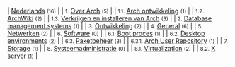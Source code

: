 | [Nederlands](/index.php/Category:Nederlands "Category:Nederlands") <small>(16)</small> |
| <small>1.</small> [Over Arch](/index.php/Category:About_Arch_(Nederlands) "Category:About Arch (Nederlands)") <small>(5)</small> |
| <small>1.1.</small> [Arch ontwikkeling](/index.php/Category:Arch_development_(Nederlands) "Category:Arch development (Nederlands)") <small>(1)</small> |
| <small>1.2.</small> [ArchWiki](/index.php/Category:ArchWiki_(Nederlands) "Category:ArchWiki (Nederlands)") <small>(2)</small> |
| <small>1.3.</small> [Verkrijgen en installeren van Arch](/index.php/Category:Getting_and_installing_Arch_(Nederlands) "Category:Getting and installing Arch (Nederlands)") <small>(3)</small> |
| <small>2.</small> [Database management systems](/index.php/Category:Database_management_systems_(Nederlands) "Category:Database management systems (Nederlands)") <small>(1)</small> |
| <small>3.</small> [Ontwikkeling](/index.php/Category:Development_(Nederlands) "Category:Development (Nederlands)") <small>(2)</small> |
| <small>4.</small> [General](/index.php/Category:General_(Nederlands) "Category:General (Nederlands)") <small>(6)</small> |
| <small>5.</small> [Netwerken](/index.php/Category:Networking_(Nederlands) "Category:Networking (Nederlands)") <small>(2)</small> |
| <small>6.</small> [Software](/index.php/Category:Software_(Nederlands) "Category:Software (Nederlands)") <small>(0)</small> |
| <small>6.1.</small> [Boot proces](/index.php/Category:Boot_process_(Nederlands) "Category:Boot process (Nederlands)") <small>(1)</small> |
| <small>6.2.</small> [Desktop environments](/index.php/Category:Desktop_environments_(Nederlands) "Category:Desktop environments (Nederlands)") <small>(2)</small> |
| <small>6.3.</small> [Paketbeheer](/index.php/Category:Package_management_(Nederlands) "Category:Package management (Nederlands)") <small>(3)</small> |
| <small>6.3.1.</small> [Arch User Repository](/index.php/Category:Arch_User_Repository_(Nederlands) "Category:Arch User Repository (Nederlands)") <small>(1)</small> |
| <small>7.</small> [Storage](/index.php/Category:Storage_(Nederlands) "Category:Storage (Nederlands)") <small>(1)</small> |
| <small>8.</small> [Systeemadministratie](/index.php/Category:System_administration_(Nederlands) "Category:System administration (Nederlands)") <small>(0)</small> |
| <small>8.1.</small> [Virtualization](/index.php/Category:Virtualization_(Nederlands) "Category:Virtualization (Nederlands)") <small>(2)</small> |
| <small>8.2.</small> [X server](/index.php/Category:X_server_(Nederlands) "Category:X server (Nederlands)") <small>(1)</small> |
